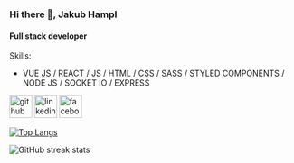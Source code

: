 ### Hi there 👋, Jakub Hampl
#### Full stack developer

Skills: 
* VUE JS / REACT / JS / HTML / CSS / SASS / STYLED COMPONENTS / NODE JS / SOCKET IO / EXPRESS



[<img src='https://cdn.jsdelivr.net/npm/simple-icons@3.0.1/icons/github.svg' alt='github' height='40'>](https://github.com/Entita)  [<img src='https://cdn.jsdelivr.net/npm/simple-icons@3.0.1/icons/linkedin.svg' alt='linkedin' height='40'>](https://www.linkedin.com/in/jakub-hampl-4b1b981b4/)  [<img src='https://cdn.jsdelivr.net/npm/simple-icons@3.0.1/icons/facebook.svg' alt='facebook' height='40'>](https://www.facebook.com/EntitaK)  

[![Top Langs](https://github-readme-stats.vercel.app/api/top-langs/?username=Entita)](https://github.com/anuraghazra/github-readme-stats)

![GitHub streak stats](https://github-readme-streak-stats.herokuapp.com/?user=Entita)  
